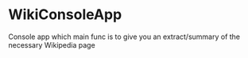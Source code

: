 # WikiConsoleApp
Console app which main func is to give you an extract/summary of the necessary Wikipedia page
